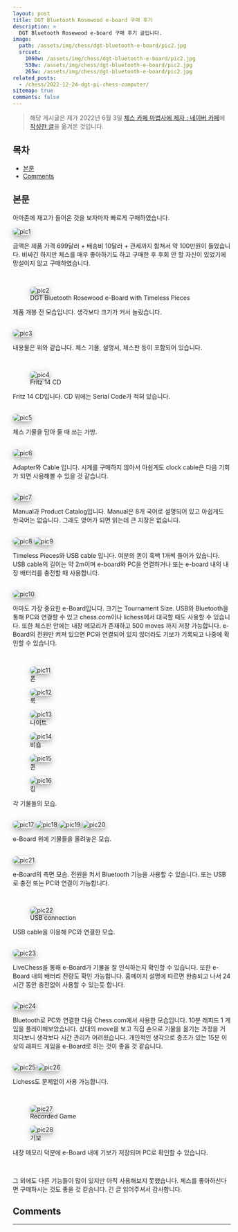 ```yaml
---
layout: post
title: DGT Bluetooth Rosewood e-board 구매 후기
description: >
  DGT Bluetooth Rosewood e-board 구매 후기 글입니다.
image:
  path: /assets/img/chess/dgt-bluetooth-e-board/pic2.jpg
  srcset:
    1060w: /assets/img/chess/dgt-bluetooth-e-board/pic2.jpg
    530w: /assets/img/chess/dgt-bluetooth-e-board/pic2.jpg
    265w: /assets/img/chess/dgt-bluetooth-e-board/pic2.jpg
related_posts:
  - /chess/2022-12-24-dgt-pi-chess-computer/
sitemap: true
comments: false
---
```


> 해당 게시글은 제가 2022년 6월 3일 [체스 카페 마법사에 제자 : 네이버 카페](https://cafe.naver.com/chesssystem)에 [작성한 글](https://cafe.naver.com/chesssystem?iframe_url_utf8=%2FArticleRead.nhn%253Fclubid%3D10294651%2526articleid%3D30548)을 옮겨온 것입니다.

<h2> 목차 </h2>

- [본문](#본문)
- [Comments](#comments)

## 본문

아마존에 재고가 들어온 것을 보자마자 빠르게 구매하였습니다.

<img src="/assets/img/chess/dgt-bluetooth-e-board/pic1.png" alt="pic1" style="box-shadow: 0 4px 8px 0 rgba(0, 0, 0, 0.2), 0 6px 20px 0 rgba(0, 0, 0, 0.19); border-radius: 0.5rem"/>

금액은 제품 가격 699달러 + 배송비 10달러 + 관세까지 함쳐서 약 100만원이 들었습니다. 비싸긴 하지만 체스를 매우 좋아하기도 하고 구매한 후 후회 안 할 자신이 있었기에 망설이지 않고 구매하였습니다.

<br />
<figure>
<img src="/assets/img/chess/dgt-bluetooth-e-board/pic2.jpg" alt="pic2" style="box-shadow: 0 4px 8px 0 rgba(0, 0, 0, 0.2), 0 6px 20px 0 rgba(0, 0, 0, 0.19); border-radius: 0.5rem"/>
<figcaption>DGT Bluetooth Rosewood e-Board with Timeless Pieces</figcaption>
</figure>

제품 개봉 전 모습입니다. 생각보다 크기가 커서 놀랐습니다.

<br />
<img src="/assets/img/chess/dgt-bluetooth-e-board/pic3.jpg" alt="pic3" style="box-shadow: 0 4px 8px 0 rgba(0, 0, 0, 0.2), 0 6px 20px 0 rgba(0, 0, 0, 0.19); border-radius: 0.5rem"/>

내용물은 위와 같습니다. 체스 기물, 설명서, 체스판 등이 포함되어 있습니다.

<br />
<figure>
<img src="/assets/img/chess/dgt-bluetooth-e-board/pic4.jpg" alt="pic4" style="box-shadow: 0 4px 8px 0 rgba(0, 0, 0, 0.2), 0 6px 20px 0 rgba(0, 0, 0, 0.19); border-radius: 0.5rem"/>
<figcaption>Fritz 14 CD</figcaption>
</figure>

Fritz 14 CD입니다. CD 위에는 Serial Code가 적혀 있습니다.

<br />
<img src="/assets/img/chess/dgt-bluetooth-e-board/pic5.jpg" alt="pic5" style="box-shadow: 0 4px 8px 0 rgba(0, 0, 0, 0.2), 0 6px 20px 0 rgba(0, 0, 0, 0.19); border-radius: 0.5rem"/>

체스 기물을 담아 둘 때 쓰는 가방.

<br />
<img src="/assets/img/chess/dgt-bluetooth-e-board/pic6.jpg" alt="pic6" style="box-shadow: 0 4px 8px 0 rgba(0, 0, 0, 0.2), 0 6px 20px 0 rgba(0, 0, 0, 0.19); border-radius: 0.5rem"/>

Adapter와 Cable 입니다. 시계를 구매하지 않아서 아쉽게도 clock cable은 다음 기회가 되면 사용해볼 수 있을 것 같습니다.

<br />
<img src="/assets/img/chess/dgt-bluetooth-e-board/pic7.jpg" alt="pic7" style="box-shadow: 0 4px 8px 0 rgba(0, 0, 0, 0.2), 0 6px 20px 0 rgba(0, 0, 0, 0.19); border-radius: 0.5rem"/>

Manual과 Product Catalog입니다. Manual은 8개 국어로 설명되어 있고 아쉽게도 한국어는 없습니다. 그래도 영어가 되면 읽는데 큰 지장은 없습니다.

<br />
<img src="/assets/img/chess/dgt-bluetooth-e-board/pic8.jpg" alt="pic8" style="box-shadow: 0 4px 8px 0 rgba(0, 0, 0, 0.2), 0 6px 20px 0 rgba(0, 0, 0, 0.19); border-radius: 0.5rem"/>

<img src="/assets/img/chess/dgt-bluetooth-e-board/pic9.jpg" alt="pic9" style="box-shadow: 0 4px 8px 0 rgba(0, 0, 0, 0.2), 0 6px 20px 0 rgba(0, 0, 0, 0.19); border-radius: 0.5rem"/>

Timeless Pieces와 USB cable 입니다. 여분의 퀸이 흑백 1개씩 들어가 있습니다. USB cable의 길이는 약 2m이며 e-board와 PC을 연결하거나 또는 e-board 내의 내장 배터리를 충전할 때 사용합니다.

<br />
<img src="/assets/img/chess/dgt-bluetooth-e-board/pic10.jpg" alt="pic10" style="box-shadow: 0 4px 8px 0 rgba(0, 0, 0, 0.2), 0 6px 20px 0 rgba(0, 0, 0, 0.19); border-radius: 0.5rem"/>

아마도 가장 중요한 e-Board입니다. 크기는 Tournament Size. USB와 Bluetooth을 통해 PC와 연결할 수 있고 chess.com이나 lichess에서 대국할 때도 사용할 수 있습니다. 또한 체스판 안에는 내장 메모리가 존재하고 500 moves 까지 저장 가능합니다. e-Board의 전원만 켜져 있으면 PC와 연결되어 있지 않더라도 기보가 기록되고 나중에 확인할 수 있습니다.

<br />
<figure>
<img src="/assets/img/chess/dgt-bluetooth-e-board/pic11.jpg" alt="pic11" style="box-shadow: 0 4px 8px 0 rgba(0, 0, 0, 0.2), 0 6px 20px 0 rgba(0, 0, 0, 0.19); border-radius: 0.5rem"/>
<figcaption>폰</figcaption>
</figure>

<figure>
<img src="/assets/img/chess/dgt-bluetooth-e-board/pic12.jpg" alt="pic12" style="box-shadow: 0 4px 8px 0 rgba(0, 0, 0, 0.2), 0 6px 20px 0 rgba(0, 0, 0, 0.19); border-radius: 0.5rem"/>
<figcaption>룩</figcaption>
</figure>

<figure>
<img src="/assets/img/chess/dgt-bluetooth-e-board/pic13.jpg" alt="pic13" style="box-shadow: 0 4px 8px 0 rgba(0, 0, 0, 0.2), 0 6px 20px 0 rgba(0, 0, 0, 0.19); border-radius: 0.5rem"/>
<figcaption>나이트</figcaption>
</figure>

<figure>
<img src="/assets/img/chess/dgt-bluetooth-e-board/pic14.jpg" alt="pic14" style="box-shadow: 0 4px 8px 0 rgba(0, 0, 0, 0.2), 0 6px 20px 0 rgba(0, 0, 0, 0.19); border-radius: 0.5rem"/>
<figcaption>비숍</figcaption>
</figure>

<figure>
<img src="/assets/img/chess/dgt-bluetooth-e-board/pic15.jpg" alt="pic15" style="box-shadow: 0 4px 8px 0 rgba(0, 0, 0, 0.2), 0 6px 20px 0 rgba(0, 0, 0, 0.19); border-radius: 0.5rem"/>
<figcaption>퀸</figcaption>
</figure>

<figure>
<img src="/assets/img/chess/dgt-bluetooth-e-board/pic16.jpg" alt="pic16" style="box-shadow: 0 4px 8px 0 rgba(0, 0, 0, 0.2), 0 6px 20px 0 rgba(0, 0, 0, 0.19); border-radius: 0.5rem"/>
<figcaption>킹</figcaption>
</figure>

각 기물들의 모습.

<br />
<img src="/assets/img/chess/dgt-bluetooth-e-board/pic17.jpg" alt="pic17" style="box-shadow: 0 4px 8px 0 rgba(0, 0, 0, 0.2), 0 6px 20px 0 rgba(0, 0, 0, 0.19); border-radius: 0.5rem"/>

<img src="/assets/img/chess/dgt-bluetooth-e-board/pic18.jpg" alt="pic18" style="box-shadow: 0 4px 8px 0 rgba(0, 0, 0, 0.2), 0 6px 20px 0 rgba(0, 0, 0, 0.19); border-radius: 0.5rem"/>

<img src="/assets/img/chess/dgt-bluetooth-e-board/pic19.jpg" alt="pic19" style="box-shadow: 0 4px 8px 0 rgba(0, 0, 0, 0.2), 0 6px 20px 0 rgba(0, 0, 0, 0.19); border-radius: 0.5rem"/>

<img src="/assets/img/chess/dgt-bluetooth-e-board/pic20.jpg" alt="pic20" style="box-shadow: 0 4px 8px 0 rgba(0, 0, 0, 0.2), 0 6px 20px 0 rgba(0, 0, 0, 0.19); border-radius: 0.5rem"/>

e-Board 위에 기물들을 올려놓은 모습.

<br />
<img src="/assets/img/chess/dgt-bluetooth-e-board/pic21.jpg" alt="pic21" style="box-shadow: 0 4px 8px 0 rgba(0, 0, 0, 0.2), 0 6px 20px 0 rgba(0, 0, 0, 0.19); border-radius: 0.5rem"/>

e-Board의 측면 모습. 전원을 켜서 Bluetooth 기능을 사용할 수 있습니다. 또는 USB로 충전 또는 PC와 연결이 가능합니다.

<br />
<figure>
<img src="/assets/img/chess/dgt-bluetooth-e-board/pic22.jpg" alt="pic22" style="box-shadow: 0 4px 8px 0 rgba(0, 0, 0, 0.2), 0 6px 20px 0 rgba(0, 0, 0, 0.19); border-radius: 0.5rem"/>
<figcaption>USB connection</figcaption>
</figure>

USB cable을 이용해 PC와 연결한 모습.

<br />
<img src="/assets/img/chess/dgt-bluetooth-e-board/pic23.jpg" alt="pic23" style="box-shadow: 0 4px 8px 0 rgba(0, 0, 0, 0.2), 0 6px 20px 0 rgba(0, 0, 0, 0.19); border-radius: 0.5rem"/>

LiveChess을 통해 e-Board가 기물을 잘 인식하는지 확인할 수 있습니다. 또한 e-Board 내의 배터리 잔량도 확인 가능합니다. 홈페이지 설명에 따르면 완충되고 나서 24시간 동안 충전없이 사용할 수 있는듯 합니다.

<br />
<img src="/assets/img/chess/dgt-bluetooth-e-board/pic24.jpg" alt="pic24" style="box-shadow: 0 4px 8px 0 rgba(0, 0, 0, 0.2), 0 6px 20px 0 rgba(0, 0, 0, 0.19); border-radius: 0.5rem"/>

Bluetooth로 PC와 연결한 다음 Chess.com에서 사용한 모습입니다. 10분 래피드 1 게임을 플레이해보았습니다. 상대의 move을 보고 직접 손으로 기물을 옮기는 과정을 거치다보니 생각보다 시간 관리가 어려웠습니다. 개인적인 생각으로 증초가 있는 15분 이상의 래피드 게임을 e-Board로 하는 것이 좋을 것 같습니다.

<br />
<img src="/assets/img/chess/dgt-bluetooth-e-board/pic25.jpg" alt="pic25" style="box-shadow: 0 4px 8px 0 rgba(0, 0, 0, 0.2), 0 6px 20px 0 rgba(0, 0, 0, 0.19); border-radius: 0.5rem"/>

<img src="/assets/img/chess/dgt-bluetooth-e-board/pic26.jpg" alt="pic26" style="box-shadow: 0 4px 8px 0 rgba(0, 0, 0, 0.2), 0 6px 20px 0 rgba(0, 0, 0, 0.19); border-radius: 0.5rem"/>

Lichess도 문제없이 사용 가능합니다.

<br />
<figure>
<img src="/assets/img/chess/dgt-bluetooth-e-board/pic27.jpg" alt="pic27" style="box-shadow: 0 4px 8px 0 rgba(0, 0, 0, 0.2), 0 6px 20px 0 rgba(0, 0, 0, 0.19); border-radius: 0.5rem"/>
<figcaption>Recorded Game</figcaption>
</figure>

<figure>
<img src="/assets/img/chess/dgt-bluetooth-e-board/pic28.jpg" alt="pic28" style="box-shadow: 0 4px 8px 0 rgba(0, 0, 0, 0.2), 0 6px 20px 0 rgba(0, 0, 0, 0.19); border-radius: 0.5rem"/>
<figcaption>기보</figcaption>
</figure>

내장 메모리 덕분에 e-Board 내에 기보가 저장되며 PC로 확인할 수 있습니다.

<br />

그 외에도 다른 기능들이 많이 있지만 아직 사용해보지 못했습니다.
체스를 좋아하신다면 구매하시는 것도 좋을 것 같습니다.
긴 글 읽어주셔서 감사합니다.

## Comments

<hr />
<script
  src="https://utteranc.es/client.js"
  repo="HyunJinNo/HyunJinNo.github.io"
  issue-term="pathname"
  theme="github-light"
  crossorigin="anonymous"
  async
></script>
